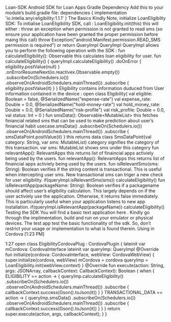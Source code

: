 Loan-SDK
Android SDK for Loan Apps
Gradle Dependency
Add this to your module’s build.gradle file:
dependencies {
  implementation 'io.intelia.anyi:eligibility:1.1.1'
}
The Basics
Kindly Note, initialize LoanEligibilty SDK: To initialise LoanEligibility SDK, call : LoanEligibility.init(this) this will either :
throw an exception when permission is not granted to read sms (so ensure your application have been granted the proper permission before maing this call)
throw Exception("android.Manifest.permission.READ_SMS permission is required")
or return QueryImpl
QueryImpl
QueryImpl allows you to perform the following operation with the SDK :
fun calculateEligibility(): Observable<Eligibility>
this calculates loan eligibility for user.
    fun calculateEligibility() {
        queryImpl.calculateEligibility()
            .doOnError {
                eligibility.postValue(null)
            }
            .onErrorResumeNext(io.reactivex.Observable.empty())
            .subscribeOn(Schedulers.io())
            .observeOn(AndroidSchedulers.mainThread())
            .subscribe {
                eligibility.postValue(it)
            }
    }
Eligibility contains information duduced from User information contained in the device :
open class Eligibility(
    val eligible: Boolean = false,
    @SerializedName("expense-rate") val expense_rate: Double = 0.0,
    @SerializedName("hold-money-rate") val hold_money_rate: Double = 0.0,
    @SerializedName("risk-profile") val risk_profile: Double = 0.0,
    val status: Int = 0
)
fun smsData(): Observable<MutableList<SmsDataPoint>>
this fetches finiancial related sms that can be used to make prediction about user’s finiancial habit
usecase.smsData()
            .subscribeOn(Schedulers.io())
            .observeOn(AndroidSchedulers.mainThread())
            .subscribe {
                smsDataPoint.postValue(it)
            }
this returns data class SmsDataPoint(val category: String, var sms: MutableList<Sms>)
category signifies the category of this transaction.
 var sms: MutableList<Sms> shows sms under this category
fun relevantApp(): RelevantApps
this returns list of finaincial apps activiely being used by the users.
fun relevantApp(): RelevantApps
this returns list of finaincial apps activiely being used by the users.
fun isRelevantSms(sms: String): Boolean
verifies if the string content is transactional. This is useful when intercepting user sms. New transactional sms can triger a new check for user eligibility.
  if(queryImpl.isRelevantSms(sms))
      calculateEligibility()
fun isRelevantApp(packageName: String): Boolean
verifies if a packagename should affect user’s eligibility calculation. This largely depends on if the user activiely use the application. Otherwise, it returns false immediately. This is particularly useful when your application listens to new app installation.
  if(queryImpl.isRelevantApp(packageName))
      calculateEligibility()
Testing the SDK
You will find a basic text application here .
Kindly go through the implimentation, build and run on your emulator or physical devices.
The test app test the basic functionality of the sdk. So, don’t restrict your usage or implementation to what is found therein.
Using in Cordova
[1:23 PM]





1:27
open class EligibilityCordovaPlug : CordovaPlugin {
    lateinit var mCordova: CordovaInterface
    lateinit var queryImp: QueryImpl
    @Override
    fun initialize(cordova: CordovaInterface, webView: CordovaWebView) {
        super.initialize(cordova, webView)
        mCordova = cordova
        queryImp = LoanEligibility.init(webView.context)
    }
    @Override
    fun execute(action: String, args: JSONArray, callbackContext: CallbackContext): Boolean {
        when {
            ELIGIBILITY == action -> {
                queryImp.calculateEligibility()
                    .subscribeOn(Schedulers.io())
                    .observeOn(AndroidSchedulers.mainThread())
                    .subscribe {
                        callbackContext.success(Gson().toJson(it))
                    }
            }
            TRANSACTIONAL_DATA == action -> {
                queryImp.smsData()
                    .subscribeOn(Schedulers.io())
                    .observeOn(AndroidSchedulers.mainThread())
                    .subscribe {
                        callbackContext.success(Gson().toJson(it))
                    }
            }
        }
        return super.execute(action, args, callbackContext);
    }
}
